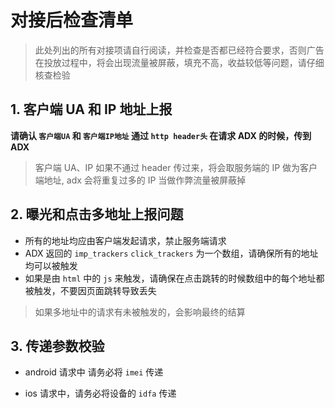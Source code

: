 # 对接后检查清单

> 此处列出的所有对接项请自行阅读，并检查是否都已经符合要求，否则广告在投放过程中，将会出现流量被屏蔽，填充不高，收益较低等问题，请仔细核查检验

## 1. 客户端 UA 和 IP 地址上报

**请确认 `客户端UA` 和 `客户端IP地址` 通过 `http header头` 在请求 ADX 的时候，传到 ADX**

> 客户端 UA、IP 如果不通过 header 传过来，将会取服务端的 IP 做为客户端地址, adx 会将重复过多的 IP 当做作弊流量被屏蔽掉

## 2. 曝光和点击多地址上报问题

- 所有的地址均应由客户端发起请求，禁止服务端请求
- ADX 返回的 `imp_trackers` `click_trackers` 为一个数组，请确保所有的地址均可以被触发
- 如果是由 `html` 中的 `js` 来触发，请确保在点击跳转的时候数组中的每个地址都被触发，不要因页面跳转导致丢失

> 如果多地址中的请求有未被触发的，会影响最终的结算

## 3. 传递参数校验

- android 请求中 请务必将 `imei` 传递

- ios 请求中，请务必将设备的 `idfa` 传递
